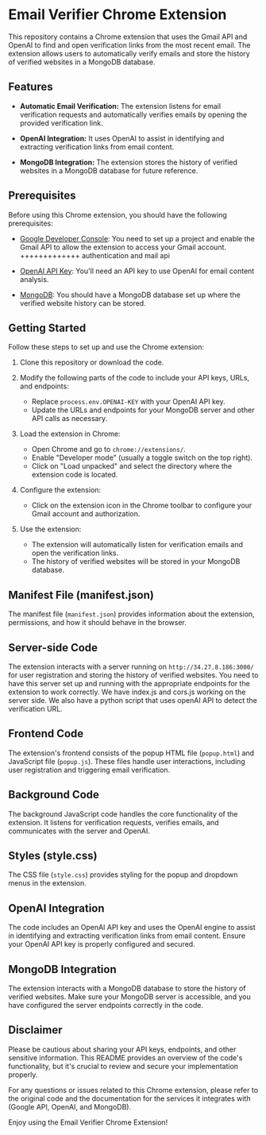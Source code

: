 # Email Verifier Chrome Extension

This repository contains a Chrome extension that uses the Gmail API and OpenAI to find and open verification links from the most recent email. The extension allows users to automatically verify emails and store the history of verified websites in a MongoDB database.

## Features
- **Automatic Email Verification:** The extension listens for email verification requests and automatically verifies emails by opening the provided verification link.

- **OpenAI Integration:** It uses OpenAI to assist in identifying and extracting verification links from email content.

- **MongoDB Integration:** The extension stores the history of verified websites in a MongoDB database for future reference.

## Prerequisites
Before using this Chrome extension, you should have the following prerequisites:

- [Google Developer Console](https://console.developers.google.com/): You need to set up a project and enable the Gmail API to allow the extension to access your Gmail account.
+++++++++++++ authentication and mail api


- [OpenAI API Key](https://beta.openai.com/): You'll need an API key to use OpenAI for email content analysis.

- [MongoDB](https://www.mongodb.com/): You should have a MongoDB database set up where the verified website history can be stored.

## Getting Started
Follow these steps to set up and use the Chrome extension:

1. Clone this repository or download the code.

2. Modify the following parts of the code to include your API keys, URLs, and endpoints:
   - Replace `process.env.OPENAI-KEY` with your OpenAI API key.
   - Update the URLs and endpoints for your MongoDB server and other API calls as necessary.

3. Load the extension in Chrome:
   - Open Chrome and go to `chrome://extensions/`.
   - Enable "Developer mode" (usually a toggle switch on the top right).
   - Click on "Load unpacked" and select the directory where the extension code is located.

4. Configure the extension:
   - Click on the extension icon in the Chrome toolbar to configure your Gmail account and authorization.

5. Use the extension:
   - The extension will automatically listen for verification emails and open the verification links.
   - The history of verified websites will be stored in your MongoDB database.

## Manifest File (manifest.json)
The manifest file (`manifest.json`) provides information about the extension, permissions, and how it should behave in the browser.

## Server-side Code
The extension interacts with a server running on `http://34.27.8.186:3000/` for user registration and storing the history of verified websites. You need to have this server set up and running with the appropriate endpoints for the extension to work correctly. We have index.js and cors.js working on the server side. We also have a python script that uses openAI API to detect the verification URL.

## Frontend Code
The extension's frontend consists of the popup HTML file (`popup.html`) and JavaScript file (`popup.js`). These files handle user interactions, including user registration and triggering email verification.

## Background Code
The background JavaScript code handles the core functionality of the extension. It listens for verification requests, verifies emails, and communicates with the server and OpenAI.
## Styles (style.css)
The CSS file (`style.css`) provides styling for the popup and dropdown menus in the extension.

## OpenAI Integration
The code includes an OpenAI API key and uses the OpenAI engine to assist in identifying and extracting verification links from email content. Ensure your OpenAI API key is properly configured and secured.

## MongoDB Integration
The extension interacts with a MongoDB database to store the history of verified websites. Make sure your MongoDB server is accessible, and you have configured the server endpoints correctly in the code.

## Disclaimer
Please be cautious about sharing your API keys, endpoints, and other sensitive information. This README provides an overview of the code's functionality, but it's crucial to review and secure your implementation properly.

For any questions or issues related to this Chrome extension, please refer to the original code and the documentation for the services it integrates with (Google API, OpenAI, and MongoDB).

Enjoy using the Email Verifier Chrome Extension!
